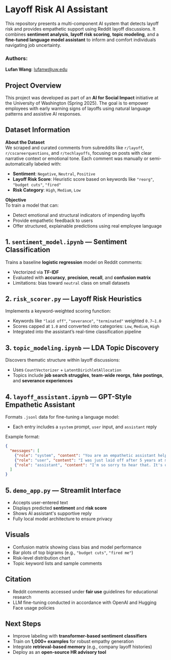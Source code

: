 # Layoff Risk AI Assistant

This repository presents a multi-component AI system that detects layoff risk and provides empathetic support using Reddit layoff discussions. It combines **sentiment analysis**, **layoff risk scoring**, **topic modeling**, and a **fine-tuned language model assistant** to inform and comfort individuals navigating job uncertainty.

### Authors:
**Lufan Wang**: lufanw@uw.edu  

## Project Overview

This project was developed as part of an **AI for Social Impact** initiative at the University of Washington (Spring 2025). The goal is to empower employees with early warning signs of layoffs using natural language patterns and assistive AI responses.

## Dataset Information

**About the Dataset**  
We scraped and curated comments from subreddits like `r/layoff`, `r/cscareerquestions`, and `r/techlayoffs`, focusing on posts with clear narrative context or emotional tone. Each comment was manually or semi-automatically labeled with:
- **Sentiment**: `Negative`, `Neutral`, `Positive`
- **Layoff Risk Score**: Heuristic score based on keywords like `"reorg"`, `"budget cuts"`, `"fired"`
- **Risk Category**: `High`, `Medium`, `Low`

**Objective**  
To train a model that can:
- Detect emotional and structural indicators of impending layoffs
- Provide empathetic feedback to users
- Offer structured, explainable predictions using real employee language

## 1. `sentiment_model.ipynb` — Sentiment Classification

Trains a baseline **logistic regression** model on Reddit comments:
- Vectorized via **TF-IDF**
- Evaluated with **accuracy**, **precision**, **recall**, and **confusion matrix**
- Limitations: bias toward `neutral` class on small datasets

## 2. `risk_scorer.py` — Layoff Risk Heuristics

Implements a keyword-weighted scoring function:
- Keywords like `"laid off"`, `"severance"`, `"terminated"` weighted `0.7–1.0`
- Scores capped at `1.0` and converted into categories: `Low`, `Medium`, `High`
- Integrated into the assistant’s real-time classification pipeline

## 3. `topic_modeling.ipynb` — LDA Topic Discovery

Discovers thematic structure within layoff discussions:
- Uses `CountVectorizer` + `LatentDirichletAllocation`
- Topics include **job search struggles**, **team-wide reorgs**, **fake postings**, and **severance experiences**

## 4. `layoff_assistant.ipynb` — GPT-Style Empathetic Assistant

Formats `.jsonl` data for fine-tuning a language model:
- Each entry includes a `system` prompt, `user` input, and `assistant` reply

Example format:
```json
{
  "messages": [
    {"role": "system", "content": "You are an empathetic assistant helping users navigate layoff situations."},
    {"role": "user", "content": "I was just laid off after 5 years at my job."},
    {"role": "assistant", "content": "I'm so sorry to hear that. It's okay to feel overwhelmed. Have you been able to talk to anyone about next steps yet?"}
  ]
}
```

## 5. `demo_app.py` — Streamlit Interface

- Accepts user-entered text
- Displays predicted **sentiment** and **risk score**
- Shows AI assistant's supportive reply
- Fully local model architecture to ensure privacy

## Visuals

- Confusion matrix showing class bias and model performance
- Bar plots of top bigrams (e.g., `"budget cuts"`, `"fired me"`)
- Risk-level distribution chart
- Topic keyword lists and sample comments

## Citation

- Reddit comments accessed under **fair use** guidelines for educational research
- LLM fine-tuning conducted in accordance with OpenAI and Hugging Face usage policies

## Next Steps

- Improve labeling with **transformer-based sentiment classifiers**
- Train on **1,000+ examples** for robust empathy generation
- Integrate **retrieval-based memory** (e.g., company layoff histories)
- Deploy as an **open-source HR advisory tool**
